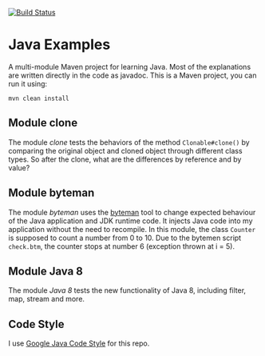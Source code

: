 [![Build Status][travis-img]][travis]

# Java Examples

A multi-module Maven project for learning Java. Most of the explanations are
written directly in the code as javadoc. This is a Maven project, you can run it
using:

    mvn clean install

## Module clone

The module _clone_ tests the behaviors of the method `Clonable#clone()` by
comparing the original object and cloned object through different class types.
So after the clone, what are the differences by reference and by value?

## Module byteman

The module _byteman_ uses the [byteman][bm] tool to change expected behaviour
of the Java application and JDK runtime code. It injects Java code into my
application without the need to recompile. In this module, the class `Counter`
is supposed to count a number from 0 to 10. Due to the bytemen script
`check.btm`, the counter stops at number 6 (exception thrown at i = 5).

## Module Java 8

The module _Java 8_ tests the new functionality of Java 8, including filter,
map, stream and more.

## Code Style

I use [Google Java Code Style][style-java] for this repo.

[bm]: http://byteman.jboss.org
[style-java]: https://google.github.io/styleguide/javaguide.html
[travis]: https://travis-ci.org/mincong-h/java-examples
[travis-img]: https://travis-ci.org/mincong-h/java-examples.svg?branch=master

